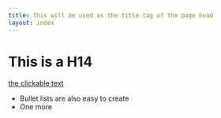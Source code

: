 ```yaml
---
title: This will be used as the title-tag of the page head
layout: index
---
```


# This is a H14

[the clickable text](http://xlson.com/)

* Bullet lists are also easy to create
* One more
